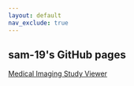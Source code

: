 ```yaml
---
layout: default
nav_exclude: true
---
```


## sam-19's GitHub pages

[Medical Imaging Study Viewer](/medical-imaging-viewer/)
